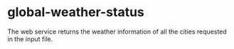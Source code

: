 # global-weather-status
The web service returns the weather information of all the cities requested in the input file.
